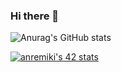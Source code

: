 ### Hi there 👋

![Anurag's GitHub stats](https://github-readme-stats.vercel.app/api?username=anuraghazra&show_icons=true&theme=synthwave)

[![anremiki's 42 stats](https://badge42.vercel.app/api/v2/stats/cl180lomu006009mcp03u1zev?cursusId=21)](https://github.com/JaeSeoKim/badge42)

